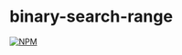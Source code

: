 # binary-search-range
[![NPM](https://nodei.co/npm/binary-search-range.png)](https://nodei.co/npm/binary-search-range/)
